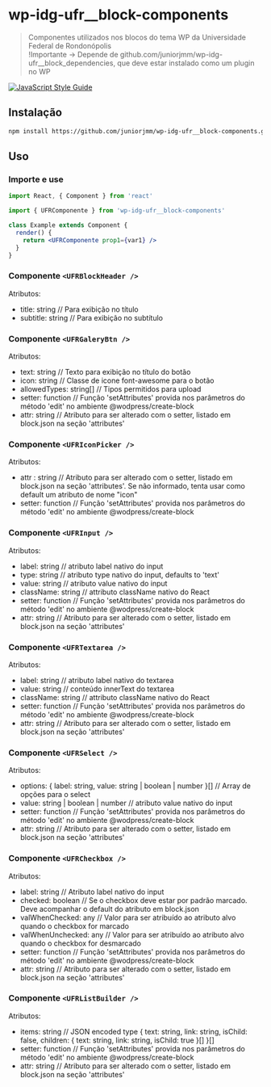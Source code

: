 # wp-idg-ufr__block-components

> Componentes utilizados nos blocos do tema WP da Universidade Federal de Rondonópolis <br />
> !Importante -> Depende de github.com/juniorjmm/wp-idg-ufr__block_dependencies, que deve estar instalado como um plugin no WP

[![JavaScript Style Guide](https://img.shields.io/badge/code_style-standard-brightgreen.svg)](https://standardjs.com)

## Instalação

```bash
npm install https://github.com/juniorjmm/wp-idg-ufr__block-components.git#<version>
```

## Uso

### Importe e use
```jsx
import React, { Component } from 'react'

import { UFRComponente } from 'wp-idg-ufr__block-components'

class Example extends Component {
  render() {
    return <UFRComponente prop1={var1} />
  }
}
```

### Componente ```<UFRBlockHeader /> ```
Atributos:
  - title: string // Para exibição no título
  - subtitle: string // Para exibição no subtítulo

### Componente ```<UFRGaleryBtn /> ```
Atributos:
- text: string // Texto para exibição no título do botão
- icon: string // Classe de icone font-awesome para o botão
- allowedTypes: string[] // Tipos permitidos para upload
- setter: function // Função 'setAttributes' provida nos parâmetros do método 'edit' no ambiente @wodpress/create-block
- attr: string // Atributo para ser alterado com o setter, listado em block.json na seção 'attributes'

### Componente ```<UFRIconPicker /> ```
Atributos:
- attr : string // Atributo para ser alterado com o setter, listado em block.json na seção 'attributes'. Se não informado, tenta usar como default um atributo de nome "icon"
- setter: function // Função 'setAttributes' provida nos parâmetros do método 'edit' no ambiente @wodpress/create-block

### Componente ```<UFRInput /> ```
Atributos:
- label: string // atributo label nativo do input
- type: string // atributo type nativo do input, defaults to 'text'
- value: string // atributo value nativo do input
- className: string // attributo className nativo do React
- setter: function // Função 'setAttributes' provida nos parâmetros do método 'edit' no ambiente @wodpress/create-block
- attr: string // Atributo para ser alterado com o setter, listado em block.json na seção 'attributes'

### Componente ```<UFRTextarea /> ```
Atributos:
- label: string // atributo label nativo do textarea
- value: string // conteúdo innerText do textarea
- className: string // attributo className nativo do React
- setter: function // Função 'setAttributes' provida nos parâmetros do método 'edit' no ambiente @wodpress/create-block
- attr: string // Atributo para ser alterado com o setter, listado em block.json na seção 'attributes'

### Componente ```<UFRSelect /> ```
Atributos:
- options: { label: string, value: string | boolean | number }[] // Array de opções para o select
- value: string | boolean | number // atributo value nativo do input
- setter: function // Função 'setAttributes' provida nos parâmetros do método 'edit' no ambiente @wodpress/create-block
- attr: string // Atributo para ser alterado com o setter, listado em block.json na seção 'attributes'

### Componente ```<UFRCheckbox /> ```
Atributos:
- label: string // Atributo label nativo do input
- checked: boolean // Se o checkbox deve estar por padrão marcado. Deve acompanhar o default do atributo em block.json
- valWhenChecked: any // Valor para ser atribuído ao atributo alvo quando o checkbox for marcado
- valWhenUnchecked: any // Valor para ser atribuído ao atributo alvo quando o checkbox for desmarcado
- setter: function // Função 'setAttributes' provida nos parâmetros do método 'edit' no ambiente @wodpress/create-block
- attr: string // Atributo para ser alterado com o setter, listado em block.json na seção 'attributes'

### Componente ```<UFRListBuilder /> ```
Atributos:
- items: string // JSON encoded type { text: string, link: string, isChild: false, children: { text: string, link: string, isChild: true }[] }[]
- setter: function // Função 'setAttributes' provida nos parâmetros do método 'edit' no ambiente @wodpress/create-block
- attr: string // Atributo para ser alterado com o setter, listado em block.json na seção 'attributes'
